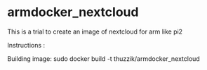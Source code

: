 # armdocker_nextcloud

This is a trial to create an image of nextcloud for arm like pi2

Instructions :

Building image:
sudo docker build -t thuzzik/armdocker_nextcloud
